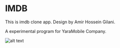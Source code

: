 # IMDB


This is imdb clone app. Design by Amir Hossein Gilani.

A experimental program for YaraMobile Company.




![alt text](http://iocean.ir/IMDb.jpg)


